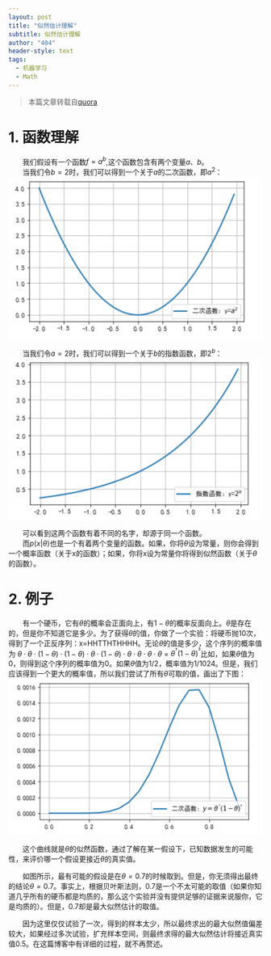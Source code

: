 ```yaml
---
layout: post
title: "似然估计理解"
subtitle: 似然估计理解
author: "404"
header-style: text
tags:
  - 机器学习
  - Math
---
```


> 本篇文章转载自[quora](https://www.quora.com/What-is-the-difference-between-probability-and-likelihood-1/answer/Jason-Eisner?share=cbfeda82&srid=zDgIt)

# 1. 函数理解

　　我们假设有一个函数$f = a^b$,这个函数包含有两个变量$a、b$。  
　　当我们令$b=2$时，我们可以得到一个关于$a$的二次函数，即$a^2$：
![avatar](/img/in-post/Linux/2019042701001.png)

　　当我们令$a=2$时，我们可以得到一个关于$b$的指数函数，即$2^b$：
![avatar](/img/in-post/Linux/2019042701002.png)

　　可以看到这两个函数有着不同的名字，却源于同一个函数。  
　　而$p(x|\theta)$也是一个有着两个变量的函数。如果，你将$\theta$设为常量，则你会得到一个概率函数（关于x的函数）；如果，你将x设为常量你将得到似然函数（关于$\theta$的函数）。


# 2. 例子

　　有一个硬币，它有$\theta$的概率会正面向上，有$1 - \theta$的概率反面向上。$\theta$是存在的，但是你不知道它是多少。为了获得$\theta$的值，你做了一个实验：将硬币抛10次，得到了一个正反序列：x=HHTTHTHHHH。无论$\theta$的值是多少，这个序列的概率值为 $\theta⋅\theta⋅(1 - \theta)⋅(1 - \theta)⋅\theta⋅(1 - \theta)⋅\theta⋅\theta⋅\theta⋅\theta$ = $\theta^⁷ (1-\theta)^³$比如，如果$\theta$值为0，则得到这个序列的概率值为0。如果$\theta$值为1/2，概率值为1/1024。但是，我们应该得到一个更大的概率值，所以我们尝试了所有$\theta$可取的值，画出了下图：
![avatar](/img/in-post/Linux/2019042701003.png)

　　这个曲线就是$\theta$的似然函数，通过了解在某一假设下，已知数据发生的可能性，来评价哪一个假设更接近$\theta$的真实值。

　　如图所示，最有可能的假设是在$\theta=0.7$的时候取到。但是，你无须得出最终的结论$\theta=0.7$。事实上，根据贝叶斯法则，0.7是一个不太可能的取值（如果你知道几乎所有的硬币都是均质的，那么这个实验并没有提供足够的证据来说服你，它是均质的）。但是，0.7却是最大似然估计的取值。

　　因为这里仅仅试验了一次，得到的样本太少，所以最终求出的最大似然值偏差较大，如果经过多次试验，扩充样本空间，则最终求得的最大似然估计将接近真实值0.5。在这篇博客中有详细的过程，就不再赘述。
